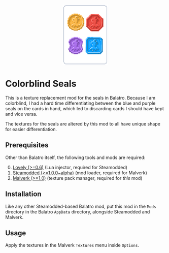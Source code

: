 <p align="center">
  <img src="readme-logo.png">
</p>

# Colorblind Seals

This is a texture replacement mod for the seals in Balatro. Because I am
colorblind, I had a hard time differentiating between the blue and purple seals
on the cards in hand, which led to discarding cards I should have kept and vice
versa.

The textures for the seals are altered by this mod to all have unique shape for
easier differentiation.


## Prerequisites
Other than Balatro itself, the following tools and mods are required:

0. [Lovely (>=0.6)](https://github.com/ethangreen-dev/lovely-injector) (Lua injector, required for Steamodded)
1. [Steamodded (>=1.0.0~alpha)](https://github.com/Steamopollys/Steamodded) (mod loader, required for Malverk)
2. [Malverk (>=1.0)](https://github.com/Eremel/Malverk) (texture pack manager, required for _this_ mod)

## Installation
Like any other Steamodded-based Balatro mod, put this mod in the `Mods`
directory in the Balatro `AppData` directory, alongside Steamodded and Malverk.

## Usage
Apply the textures in the Malverk `Textures` menu inside `Options`.
